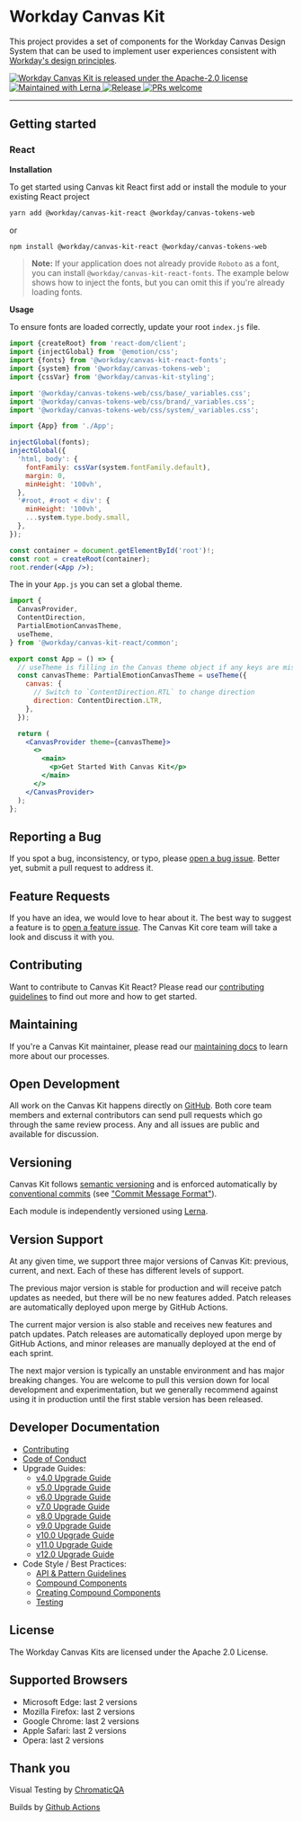 # Workday Canvas Kit

This project provides a set of components for the Workday Canvas Design System that can be used to
implement user experiences consistent with
[Workday's design principles](https://design.workday.com/).

<a href="./LICENSE">
  <img src="https://img.shields.io/badge/license-Apache--2.0-blue.svg" alt="Workday Canvas Kit is released under the Apache-2.0 license" />
</a>
<a href="https://lerna.js.org">
  <img src="https://img.shields.io/badge/maintained%20with-lerna-cc00ff.svg" alt="Maintained with Lerna" />
</a>
<a href="https://github.com/Workday/canvas-kit/actions/workflows/release.yml">
  <img alt="Release" src="https://github.com/Workday/canvas-kit/actions/workflows/release.yml/badge.svg">
</a>
<a href="./modules/docs/mdx/CONTRIBUTING.mdx">
  <img src="https://img.shields.io/badge/PRs-welcome-brightgreen.svg" alt="PRs welcome" />
</a>

---

## Getting started

### React

**Installation**

To get started using Canvas kit React first add or install the module to your existing React project

```sh
yarn add @workday/canvas-kit-react @workday/canvas-tokens-web
```

or

```sh
npm install @workday/canvas-kit-react @workday/canvas-tokens-web
```

> **Note:** If your application does not already provide `Roboto` as a font, you can install
> `@workday/canvas-kit-react-fonts`. The example below shows how to inject the fonts, but you can
> omit this if you're already loading fonts.

**Usage**

To ensure fonts are loaded correctly, update your root `index.js` file.

```jsx
import {createRoot} from 'react-dom/client';
import {injectGlobal} from '@emotion/css';
import {fonts} from '@workday/canvas-kit-react-fonts';
import {system} from '@workday/canvas-tokens-web';
import {cssVar} from '@workday/canvas-kit-styling';

import '@workday/canvas-tokens-web/css/base/_variables.css';
import '@workday/canvas-tokens-web/css/brand/_variables.css';
import '@workday/canvas-tokens-web/css/system/_variables.css';

import {App} from './App';

injectGlobal(fonts);
injectGlobal({
  'html, body': {
    fontFamily: cssVar(system.fontFamily.default),
    margin: 0,
    minHeight: '100vh',
  },
  '#root, #root < div': {
    minHeight: '100vh',
    ...system.type.body.small,
  },
});

const container = document.getElementById('root')!;
const root = createRoot(container);
root.render(<App />);
```

The in your `App.js` you can set a global theme.

```jsx
import {
  CanvasProvider,
  ContentDirection,
  PartialEmotionCanvasTheme,
  useTheme,
} from '@workday/canvas-kit-react/common';

export const App = () => {
  // useTheme is filling in the Canvas theme object if any keys are missing
  const canvasTheme: PartialEmotionCanvasTheme = useTheme({
    canvas: {
      // Switch to `ContentDirection.RTL` to change direction
      direction: ContentDirection.LTR,
    },
  });

  return (
    <CanvasProvider theme={canvasTheme}>
      <>
        <main>
          <p>Get Started With Canvas Kit</p>
        </main>
      </>
    </CanvasProvider>
  );
};
```

## Reporting a Bug

If you spot a bug, inconsistency, or typo, please
[open a bug issue](https://github.com/Workday/canvas-kit/issues/new?labels=bug&template=bug.md).
Better yet, submit a pull request to address it.

## Feature Requests

If you have an idea, we would love to hear about it. The best way to suggest a feature is to
[open a feature issue](https://github.com/Workday/canvas-kit/issues/new?labels=feature&template=feature.md).
The Canvas Kit core team will take a look and discuss it with you.

## Contributing

Want to contribute to Canvas Kit React? Please read our
[contributing guidelines](https://workday.github.io/canvas-kit/?path=/docs/guides-contributing--docs)
to find out more and how to get started.

## Maintaining

If you're a Canvas Kit maintainer, please read our
[maintaining docs](https://workday.github.io/canvas-kit/?path=/docs/guides-maintaining--docs) to
learn more about our processes.

## Open Development

All work on the Canvas Kit happens directly on [GitHub](https://github.com/Workday/canvas-kit). Both
core team members and external contributors can send pull requests which go through the same review
process. Any and all issues are public and available for discussion.

## Versioning

Canvas Kit follows [semantic versioning](https://semver.org/) and is enforced automatically by
[conventional commits](https://www.conventionalcommits.org/) (see
["Commit Message Format"](https://workday.github.io/canvas-kit/?path=/docs/guides-contributing--docs#commit-message-format)).

Each module is independently versioned using [Lerna](https://github.com/lerna/lerna).

## Version Support

At any given time, we support three major versions of Canvas Kit: previous, current, and next. Each
of these has different levels of support.

The previous major version is stable for production and will receive patch updates as needed, but
there will be no new features added. Patch releases are automatically deployed upon merge by GitHub
Actions.

The current major version is also stable and receives new features and patch updates. Patch releases
are automatically deployed upon merge by GitHub Actions, and minor releases are manually deployed at
the end of each sprint.

The next major version is typically an unstable environment and has major breaking changes. You are
welcome to pull this version down for local development and experimentation, but we generally
recommend against using it in production until the first stable version has been released.

## Developer Documentation

- [Contributing](https://workday.github.io/canvas-kit/?path=/docs/guides-contributing--docs)
- [Code of Conduct](https://workday.github.io/canvas-kit/?path=/docs/guides-contributing--docs#code-of-conduct)
- Upgrade Guides:
  - [v4.0 Upgrade Guide](https://workday.github.io/canvas-kit/?path=/docs/guides-upgrade-guides-v4-0--docs)
  - [v5.0 Upgrade Guide](https://workday.github.io/canvas-kit/?path=/docs/guides-upgrade-guides-v5-0--docs)
  - [v6.0 Upgrade Guide](https://workday.github.io/canvas-kit/?path=/docs/guides-upgrade-guides-v6-0--docs)
  - [v7.0 Upgrade Guide](https://workday.github.io/canvas-kit/?path=/docs/guides-upgrade-guides-v7-0--docs)
  - [v8.0 Upgrade Guide](https://workday.github.io/canvas-kit/?path=/docs/guides-upgrade-guides-v8-0--docs)
  - [v9.0 Upgrade Guide](https://workday.github.io/canvas-kit/?path=/docs/guides-upgrade-guides-v9-0--docs)
  - [v10.0 Upgrade Guide](https://workday.github.io/canvas-kit/?path=/docs/guides-upgrade-guides-v10-0--docs)
  - [v11.0 Upgrade Guide](https://workday.github.io/canvas-kit/?path=/docs/guides-upgrade-guides-v11-0--docs)
  - [v12.0 Upgrade Guide](https://workday.github.io/canvas-kit/?path=/docs/guides-upgrade-guides-v12-0--docs)
- Code Style / Best Practices:
  - [API & Pattern Guidelines](https://workday.github.io/canvas-kit/?path=/docs/guides-api-pattern-guidelines--docs)
  - [Compound Components](https://workday.github.io/canvas-kit/?path=/docs/guides-compound-components--docs)
  - [Creating Compound Components](https://workday.github.io/canvas-kit/?path=/docs/guides-creating-compound-components--docs)
  - [Testing](https://workday.github.io/canvas-kit/?path=/docs/guides-testing--docs)

## License

The Workday Canvas Kits are licensed under the Apache 2.0 License.

## Supported Browsers

- Microsoft Edge: last 2 versions
- Mozilla Firefox: last 2 versions
- Google Chrome: last 2 versions
- Apple Safari: last 2 versions
- Opera: last 2 versions

## Thank you

Visual Testing by [ChromaticQA](https://www.chromaticqa.com/)

Builds by [Github Actions](https://docs.github.com/en/actions)
